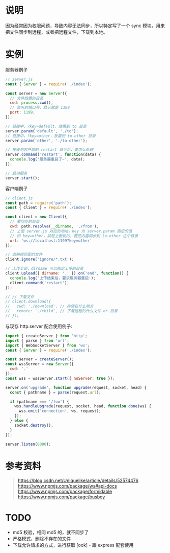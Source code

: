 # 说明
因为经常因为权限问题，导致内容无法同步，所以特定写了一个 sync 模块，用来把文件同步到远程，或者把远程文件，下载到本地。

# 实例
服务器例子
```javascript
// server.js
const { Server } = require('./index');

const server = new Server({
  // 文件放置的目录
  cwd: process.cwd(),
  // 监听的端口号，默认就是 1199
  port: 1199,
});

// 链接中，?key=default，放置到 to 目录
server.param('default', './to');
// 链接中，?key=other，放置到 to-other 目录
server.param('other', './to-other');

// 接收到客户端的 restart 命令后，要怎么处理
server.command('restart', function(data) {
  console.log('服务器重启了~', data);
});

// 启动服务
server.start();
```

客户端例子
```javascript
// client.js
const path = require('path');
const { Client } = require('./index');

const client = new Client({
  // 要同步的目录
  cwd: path.resolve(__dirname, './from'),
  // 上面 server.js 对应的地址，key 为 server.param 指定的值
  // 如 key=other，就是上面说的，要把内容同步到 to-other 这个目录
  url: 'ws://localhost:1199?key=other'
});

// 忽略掉匹配的文件
client.ignore('ignore/*.txt');

// 上传全部，dirname 可以指定上传的目录
client.upload({ dirname: '.' }).on('end', function() {
  console.log('上传结束后，要求服务器重启');
  client.command('restart');
});

// // 下载文件
// client.download({
//   cwd: './download', // 存储在什么地方
//   remote: './child', // 下载远程的什么文件 or 目录
// });
```

与现存 http.server 配合使用例子:
```javascript
import { createServer } from 'http';
import { parse } from 'url';
import { WebSocketServer } from 'ws';
const { Server } = require('./index');

const server = createServer();
const wssServer = new Server({
  cwd: '.'
});
const wss = wssServer.start({ noServer: true });

server.on('upgrade', function upgrade(request, socket, head) {
  const { pathname } = parse(request.url);

  if (pathname === '/foo') {
    wss.handleUpgrade(request, socket, head, function done(ws) {
      wss.emit('connection', ws, request);
    });
  } else {
    socket.destroy();
  }
});

server.listen(8080);
```


# 参考资料

> https://blog.csdn.net/Uniquelike/article/details/52574476
> https://www.npmjs.com/package/ws#api-docs
> https://www.npmjs.com/package/formidable
> https://www.npmjs.com/package/busboy

# TODO
- md5 校验，相同 md5 的，就不同步了
- 严格模式，删除不存在的文件
- 下载允许请求的方式，进行获取
[ook] - 跟 express 配套使用